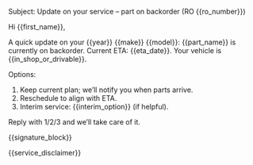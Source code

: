 Subject: Update on your service – part on backorder (RO {{ro_number}})


Hi {{first_name}},


A quick update on your {{year}} {{make}} {{model}}: {{part_name}} is currently on backorder. Current ETA: {{eta_date}}. Your vehicle is {{in_shop_or_drivable}}.


Options:
1) Keep current plan; we’ll notify you when parts arrive.
2) Reschedule to align with ETA.
3) Interim service: {{interim_option}} (if helpful).


Reply with 1/2/3 and we’ll take care of it.


{{signature_block}}


{{service_disclaimer}}
